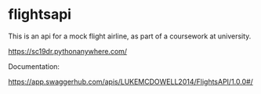 # flightsapi

This is an api for a mock flight airline, as part of a coursework at university.

https://sc19dr.pythonanywhere.com/

Documentation:

https://app.swaggerhub.com/apis/LUKEMCDOWELL2014/FlightsAPI/1.0.0#/
